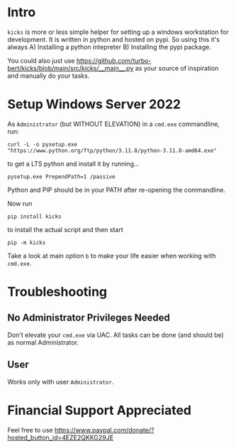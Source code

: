 # Intro

`kicks` is more or less simple helper for setting up a windows workstation for development. It is written in python and hosted on pypi. So using this it's always A) Installing a python intepreter B) Installing the pypi package.

You could also just use https://github.com/turbo-bert/kicks/blob/main/src/kicks/__main__.py as your source of inspiration and manually do your tasks.

# Setup Windows Server 2022

As `Administrator` (but WITHOUT ELEVATION) in a `cmd.exe` commandline, run:

    curl -L -o pysetup.exe "https://www.python.org/ftp/python/3.11.8/python-3.11.8-amd64.exe"

to get a LTS python and install it by running...

    pysetup.exe PrependPath=1 /passive

Python and PIP should be in your PATH after re-opening the commandline.

Now run

    pip install kicks

to install the actual script and then start

    pip -m kicks

Take a look at main option `b` to make your life easier when working with `cmd.exe`.

# Troubleshooting

## No Administrator Privileges Needed

Don't elevate your `cmd.exe` via UAC. All tasks can be done (and should be) as normal Administrator.

## User

Works only with user `Administrator`.

# Financial Support Appreciated

Feel free to use https://www.paypal.com/donate/?hosted_button_id=4EZE2QKKG29JE
